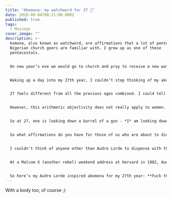 ```yaml
---
title: "Akomona: my watchword for 27 🥳"
date: 2020-08-04T08:21:00.000Z
published: true
tags:
  - Musings
cover_image: ""
description: >-
  komona, also known as watchword, are affirmations that a lot of pentecostal
  Nigerian church goers are familiar with. I grew up as one of these
  pentecostals.


  On new year’s eve we would go to church and pray to receive a new watchword for the new year. These watchwords, excerpts from bible passages, would be printed and pasted on our cars, entrances, books and about anything that had a surface. I always imagined that this dramatic pasting of these akomonas was not just so we could see it and be reminded of our affirmations of the year, we pasted them everywhere so everyone would know and be reminded of our identity and stance, and because we were Nigerians, to also ward off evil and anyone who might mean us harm. The watchword was more than a reminder, it was a psychological and spiritual tactic deployed to get us through the year in one piece, since we were smart enough to know that health insurance would simply not do.


  Waking up a day into my 27th year, I couldn’t stop thinking of my akomona. What is my watchword? What piece of writing could get me through this 27th year, so dangerously close to 30. What is a short sweet mantra I could have pasted on a wall and could recall for every disappointment that was bound to come my way in 27? What affirmations could hold firm a girl in her late 20’s against the strong sway of societal expectations and conventions? Who would write me one? Cos lord knows, I need one.


  27 feels different from all the previous ages combined. I could tell in the way my mother wished me happy birthday, asking what was next now, subtly and not so subtly hinting at the next logical choice for women in their late twenties. I could tell by the simple arithmetic of 30 minus 27; the result so less than, yet so dangerously weightier than 30 minus 25. At 25, anything seemed possible; at 27, anything is possible *but* within a time limit. Of course 27 is objectively young if the arithmetic is done with a different set of numbers, say, 85 minus 27, assuming one would live a relatively long life barring illnesses and random accidents.


  However, this arithmetic objectivity does not really apply to women. Somehow, we’ve had it ingrained in us that the prime of our lives simply ended at 30. It’s a collective psyche of burden, in which we only have 12 years of youthful freedom if we are lucky, and at 30 we must have incurred upon ourselves the responsibility of taking care of a husband and children. To not adhere to this script is to be a rebel.


  So at 27, one is looking down a barrel of a gun - *I* am looking down the barrel of a gun about to watch my prime be blown to bits.


  So what affirmations do you have for those of us who are about to die?


  I couldn’t think of anyone other than Audre Lorde to dispense with the last rites of my prime years. If there was anything Lorde was known for, it’s being a rebel. A great poet, novelist, and activist for sure, but a rebel. Nothing is quite rebellious as being you, defying the scripts and the boxes society seeks to place you in.


  At a Malcom X (another rebel) weekend address at Harvard in 1982, Audre Lord described the issue of societal imposed identities and how they could be catastrophic if one does not define and affirm one’s life: *As a Black lesbian mother in an interracial marriage, there was usually some part of me guaranteed to offend everybody’s comfortable prejudices of who I should be. If I didn’t define myself for myself, I would be crunched into other people’s fantasies for me and eaten alive*.


  So here’s my Audre Lorde inspired akomona for my 27th year: **Fuck the scripts, fuck the damn scripts. I will write my own story.**
---
```

With a body too, of course ;)